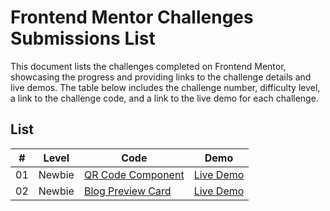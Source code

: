 # Frontend Mentor Challenges Submissions List

This document lists the challenges completed on Frontend Mentor, showcasing the progress and providing links to the challenge details and live demos. The table below includes the challenge number, difficulty level, a link to the challenge code, and a link to the live demo for each challenge.

## List

| #   | Level  | Code                                                 | Demo                                                                                             |
| --- | ------ | ---------------------------------------------------- | ------------------------------------------------------------------------------------------------ |
| 01  | Newbie | [QR Code Component](./src/newbie/qr-code-component/) | [Live Demo](https://ahmedsomaa.github.io/frontendmentor-challengs/src/newbie/qr-code-component/) |
| 02  | Newbie | [Blog Preview Card](./src/newbie/blog-preview-card/) | [Live Demo](https://ahmedsomaa.github.io/frontendmentor-challengs/src/newbie/blog-preview-card/) |
